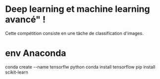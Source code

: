 # Deep learning et machine learning avancé" !
Cette compétition consiste en une tâche de classification d'images. 
# env Anaconda
conda create --name tensorflw python
conda install tensorflow
pip install scikit-learn
